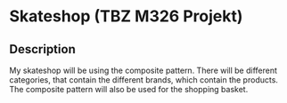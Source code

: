 # Skateshop (TBZ M326 Projekt)

## Description
My skateshop will be using the composite pattern. There will be different categories, that contain the different brands, which contain the products. The composite pattern will also be used for the shopping basket.
